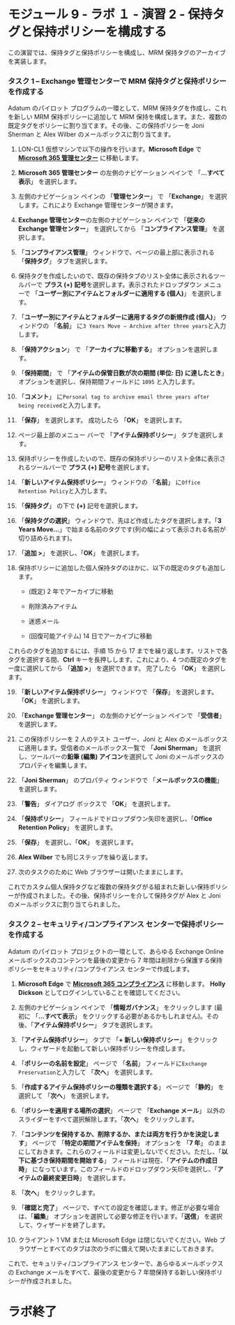# モジュール 9 - ラボ １ - 演習 2 - 保持タグと保持ポリシーを構成する  

この演習では、保持タグと保持ポリシーを構成し、MRM 保持タグのアーカイブを実装します。 


### タスク 1 – Exchange 管理センターで MRM 保持タグと保持ポリシーを作成する

Adatum のパイロット プログラムの一環として、MRM 保持タグを作成し、これを新しい MRM 保持ポリシーに追加して MRM 保持を構成します。また、複数の既定タグをポリシーに割り当てます。その後、この保持ポリシーを Joni Sherman と Alex Wilber のメールボックスに割り当てます。

1. LON-CL1 仮想マシンで以下の操作を行います。**Microsoft Edge** で [**Microsoft 365 管理センター**](https://admin.microsoft.com/) に移動します。

2. **Microsoft 365 管理センター** の左側のナビゲーション ペインで 「**…すべて表示**」 を選択します。

3. 左側のナビゲーション ペインの 「**管理センター**」 で 「**Exchange**」 を選択します。これにより Exchange 管理センターが開きます。

4. **Exchange 管理センター**の左側のナビゲーション ペインで 「**従来の Exchange 管理センター**」 を選択してから 「**コンプライアンス管理**」 を選択します。

5. 「**コンプライアンス管理**」 ウィンドウで、ページの最上部に表示される 「**保持タグ**」 タブを選択します。

6. 保持タグを作成したいので、既存の保持タブのリスト全体に表示されるツールバーで **プラス (+)** **記号**を選択します。表示されたドロップダウン メニューで 「**ユーザー別にアイテムとフォルダーに適用する (個人)**」 を選択します。

7. 「**ユーザー別にアイテムとフォルダーに適用するタグの新規作成 (個人)**」 ウィンドウの 「**名前**」 に`3 Years Move – Archive after three years`と入力します。

8. 「**保持アクション**」 で 「**アーカイブに移動する**」 オプションを選択します。

9. 「**保持期間**」 で 「**アイテムの保管日数が次の期間 (単位: 日) に達したとき**」 オプションを選択し、保持期間フィールドに `1095` と入力します。

10. 「**コメント**」 に`Personal tag to archive email three years after being received`と入力します。

11. 「**保存**」 を選択します。  成功したら 「**OK**」 を選択します。

12. ページ最上部のメニュー バーで 「**アイテム保持ポリシー**」 タブを選択します。

13. 保持ポリシーを作成したいので、既存の保持ポリシーのリスト全体に表示されるツールバーで **プラス (+)** **記号**を選択します。 

14. 「**新しいアイテム保持ポリシー**」 ウィンドウの 「**名前**」 に`Office Retention Policy`と入力します。

15. 「**保持タグ**」 の下で **(+)** 記号を選択します。

16. 「**保持タグの選択**」 ウィンドウで、先ほど作成したタグを選択します。「**3 Years Move...**」で始まる名前のタグです(列の幅によって表示される名前が切り詰められます)。

17. 「**追加 &gt;**」 を選択し、「**OK**」 を選択します。

18. 保持ポリシーに追加した個人保持タグのほかに、以下の既定のタグも追加します。

	- (既定) 2 年でアーカイブに移動

	- 削除済みアイテム

	- 迷惑メール

	- (回復可能アイテム) 14 日でアーカイブに移動

これらのタグを追加するには、手順 15 から 17 までを繰り返します。リストで各タグを選択する間、**Ctrl** キーを長押しします。これにより、4 つの既定のタグを一度に選択してから 「**追加 &gt;**」 を選択できます。  完了したら 「**OK**」 を選択します。

19. 「**新しいアイテム保持ポリシー**」 ウィンドウで 「**保存**」 を選択します。  「**OK**」 を選択します。

20. 「**Exchange 管理センター**」 の左側のナビゲーション ペインで 「**受信者**」 を選択します。

21. この保持ポリシーを 2 人のテスト ユーザー、Joni と Alex のメールボックスに適用します。受信者のメールボックス一覧で 「**Joni Sherman**」 を選択し、ツールバーの**鉛筆 (編集) アイコン**を選択して Joni のメールボックスのプロパティを編集します。

22. 「**Joni Sherman**」 のプロパティ ウィンドウで 「**メールボックスの機能**」 を選択します。

23. 「**警告**」 ダイアログ ボックスで 「**OK**」 を選択します。

24. 「**保持ポリシー**」 フィールドでドロップダウン矢印を選択し、「**Office Retention Policy**」 を選択します。

25. 「**保存**」 を選択し、「**OK**」 を選択します。

26. **Alex Wilber** でも同じステップを繰り返します。

27. 次のタスクのために Web ブラウザーは開いたままにします。

これでカスタム個人保持タグなど複数の保持タグがる組まれた新しい保持ポリシーが作成されました。その後、保持ポリシーを介して保持タグが Alex と Joni のメールボックスに割り当てられました。


### タスク 2 – セキュリティ/コンプライアンス センターで保持ポリシーを作成する

Adatum のパイロット プロジェクトの一環として、あらゆる Exchange Online メールボックスのコンテンツを最後の変更から 7 年間は削除から保護する保持ポリシーをセキュリティ/コンプライアンス センターで作成します。 

1. **Microsoft Edge** で [**Microsoft 365 コンプライアンス**](https://compliance.microsoft.com/) に移動します。  **Holly Dickson** としてログインしていることを確認してください。

2. 左側のナビゲーション ペインで 「**情報ガバナンス**」 をクリックします (最初に 「**...すべて表示**」 をクリックする必要があるかもしれません)。その後、「**アイテム保持ポリシー**」 タブを選択します。

3. 「**アイテム保持ポリシー**」 タブで 「**+ 新しい保持ポリシー**」 をクリックし、ウィザードを起動して新しい保持ポリシーを作成します。

4. 「**ポリシーの名前を設定**」 ページで 「**名前**」 フィールドに`Exchange Preservation`と入力して 「**次へ**」 を選択します。

5. 「**作成するアイテム保持ポリシーの種類を選択する**」 ページで 「**静的**」 を選択して 「**次へ**」 を選択します。

1. 「**ポリシーを適用する場所の選択**」 ページで 「**Exchange メール**」 以外のスライダーをすべて選択解除します。「**次へ**」 をクリックします。

5. 「**コンテンツを保持するか、削除するか、または両方を行うかを決定します**」 ページで 「**特定の期間アイテムを保持**」 オプションを 「**7 年**」 のままにしておきます。これらのフィールドは変更しないでください。ただし、「**以下に基づき保持期間を開始する**」 フィールドは現在、「**アイテムの作成日時**」 になっています。このフィールドのドロップダウン矢印を選択し、「**アイテムの最終変更日時**」 を選択します。 

6. 「**次へ**」 をクリックします。



10. 「**確認と完了**」 ページで、すべての設定を確認します。修正が必要な場合は、「**編集**」 オプションを選択して必要な修正を行います。「**送信**」 を選択して、ウィザードを終了します。

11. クライアント 1 VM または Microsoft Edge は閉じないでください。Web ブラウザーとすべてのタブは次のラボに備えて開いたままにしておきます。

これで、セキュリティ/コンプライアンス センターで、あらゆるメールボックスの Exchange メールをすべて、最後の変更から 7 年間保持する新しい保持ポリシーが作成されました。

 # ラボ終了
 
